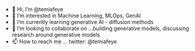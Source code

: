 - 👋 Hi, I’m @temiafeye
- 👀 I’m interested in Machine Learning, MLOps, GenAI
- 🌱 I’m currently learning generative AI - diffusion methods
- 💞️ I’m looking to collaborate on ...building generative models, discussing research around generative models
- 📫 How to reach me ... twitter: @temiafeye

<!---
temiafeye/temiafeye is a ✨ special ✨ repository because its `README.md` (this file) appears on your GitHub profile.
You can click the Preview link to take a look at your changes.
--->
